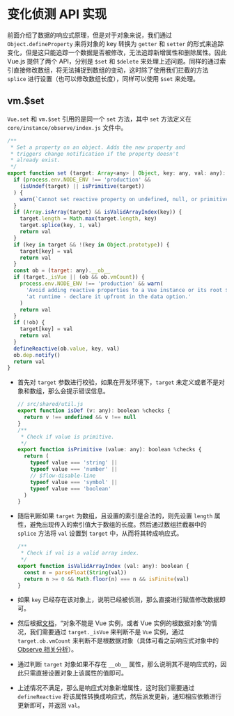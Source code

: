 # 变化侦测 API 实现

前面介绍了数据的响应式原理，但是对于对象来说，我们通过 `Object.defineProperty` 来将对象的 key 转换为 `getter` 和 `setter` 的形式来追踪变化，但是这只能追踪一个数据是否被修改，无法追踪新增属性和删除属性。因此 Vue.js 提供了两个 API，分别是 `$set` 和 `$delete` 来处理上述问题。同样的通过索引直接修改数组，将无法捕捉到数组的变动，这时除了使用我们拦截的方法 `splice` 进行设置（也可以修改数组长度），同样可以使用 `$set` 来处理。

## vm.$set

`Vue.set` 和 `vm.$set` 引用的是同一个 `set` 方法，其中 `set` 方法定义在 `core/instance/observe/index.js` 文件中。

```js
/**
 * Set a property on an object. Adds the new property and
 * triggers change notification if the property doesn't
 * already exist.
 */
export function set (target: Array<any> | Object, key: any, val: any): any {
  if (process.env.NODE_ENV !== 'production' &&
    (isUndef(target) || isPrimitive(target))
  ) {
    warn(`Cannot set reactive property on undefined, null, or primitive value: ${(target: any)}`)
  }
  if (Array.isArray(target) && isValidArrayIndex(key)) {
    target.length = Math.max(target.length, key)
    target.splice(key, 1, val)
    return val
  }
  if (key in target && !(key in Object.prototype)) {
    target[key] = val
    return val
  }
  const ob = (target: any).__ob__
  if (target._isVue || (ob && ob.vmCount)) {
    process.env.NODE_ENV !== 'production' && warn(
      'Avoid adding reactive properties to a Vue instance or its root $data ' +
      'at runtime - declare it upfront in the data option.'
    )
    return val
  }
  if (!ob) {
    target[key] = val
    return val
  }
  defineReactive(ob.value, key, val)
  ob.dep.notify()
  return val
}
```

- 首先对 `target` 参数进行校验，如果在开发环境下，`target` 未定义或者不是对象和数组，那么会提示错误信息。

  ```js
  // src/shared/util.js
  export function isDef (v: any): boolean %checks {
    return v !== undefined && v !== null
  }
  /**
   * Check if value is primitive.
   */
  export function isPrimitive (value: any): boolean %checks {
    return (
      typeof value === 'string' ||
      typeof value === 'number' ||
      // $flow-disable-line
      typeof value === 'symbol' ||
      typeof value === 'boolean'
    )
  }
  ```

- 随后判断如果 `target` 为数组，且设置的索引是合法的，则先设置 `length` 属性，避免出现传入的索引值大于数组的长度。然后通过数组拦截器中的 `splice` 方法将 `val` 设置到 `target` 中，从而将其转成响应式。

  ```js
  /**
   * Check if val is a valid array index.
   */
  export function isValidArrayIndex (val: any): boolean {
    const n = parseFloat(String(val))
    return n >= 0 && Math.floor(n) === n && isFinite(val)
  }
  ```

- 如果 `key` 已经存在该对象上，说明已经被侦测，那么直接进行赋值修改数据即可。

- 然后根据[文档](https://cn.vuejs.org/v2/api/#Vue-set)，“对象不能是 Vue 实例，或者 Vue 实例的根数据对象”的情况，我们需要通过 `target._isVue` 来判断不是 `Vue` 实例，通过 `target.ob.vmCount` 来判断不是根数据对象（具体可看之前响应式对象中的 [Observe 相关分析](https://recoverymonster.github.io/daily-learn/vue/sourcecode-analysis/reactive/prepare.html#observe-%E5%92%8C-observe)）。

- 通过判断 `target` 对象如果不存在 `__ob__` 属性，那么说明其不是响应式的，因此只需直接设置对象上该属性的值即可。

- 上述情况不满足，那么是响应式对象新增属性，这时我们需要通过 `defineReactive` 将该属性转换成响应式，然后派发更新，通知相应依赖进行更新即可，并返回 `val`。